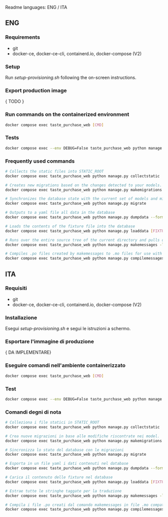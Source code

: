 Readme languages: ENG / ITA

## ENG

### Requirements

- git
- docker-ce, docker-ce-cli, containerd.io, docker-compose (V2)

### Setup

Run *setup-provisioning.sh* following the on-screen instructions.

### Export production image

{ TODO }

### Run commands on the containerized environment

```bash
docker compose exec taste_purchase_web [CMD]
```

### Tests

```bash
docker compose exec --env DEBUG=False taste_purchase_web python manage.py test
```

### Frequently used commands

```bash
# Collects the static files into STATIC_ROOT
docker compose exec taste_purchase_web python manage.py collectstatic

# Creates new migrations based on the changes detected to your models.
docker compose exec taste_purchase_web python manage.py makemigrations

# Synchronizes the database state with the current set of models and migrations.
docker compose exec taste_purchase_web python manage.py migrate

# Outputs to a yaml file all data in the database
docker compose exec taste_purchase_web python manage.py dumpdata --format yaml -o [FIXTURE_PATH]

# Loads the contents of the fixture file into the database
docker compose exec taste_purchase_web python manage.py loaddata [FIXTURE_PATH]

# Runs over the entire source tree of the current directory and pulls out all strings marked for translation. 
docker compose exec taste_purchase_web python manage.py makemessages -l it -e py,html

# Compiles .po files created by makemessages to .mo files for use with the built-in gettext support.
docker compose exec taste_purchase_web python manage.py compilemessages
```

## ITA

### Requisiti

- git
- docker-ce, docker-ce-cli, containerd.io, docker-compose (V2)

### Installazione

Esegui *setup-provisioning.sh* e segui le istruzioni a schermo.

### Esportare l'immagine di produzione

{ DA IMPLEMENTARE}

### Eseguire comandi nell'ambiente containerizzato

```bash
docker compose exec taste_purchase_web [CMD]
```

### Test

```bash
docker compose exec --env DEBUG=False taste_purchase_web python manage.py test
```

### Comandi degni di nota

```bash
# Colleziona i file statici in STATIC_ROOT
docker compose exec taste_purchase_web python manage.py collectstatic

# Crea nuove migrazioni in base alle modifiche riscontrate nei model.
docker compose exec taste_purchase_web python manage.py makemigrations

# Sincronizza lo stato del database con le migrazioni
docker compose exec taste_purchase_web python manage.py migrate

# Esporta in un file yaml i dati contenuti nel database
docker compose exec taste_purchase_web python manage.py dumpdata --format yaml -o [FIXTURE_PATH]

# Carica il contenuto delle fixture nel database
docker compose exec taste_purchase_web python manage.py loaddata [FIXTURE_PATH]

# Estrae tutte le stringhe taggate per la traduzione
docker compose exec taste_purchase_web python manage.py makemessages -l it -e py,html

# Compila i file .po creati dal comando makemessages in file .mo compatibili con gettext.
docker compose exec taste_purchase_web python manage.py compilemessages
```
